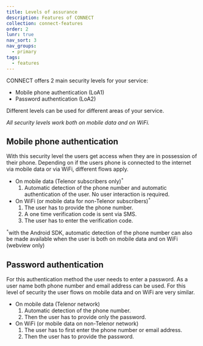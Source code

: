 ```yaml
---
title: Levels of assurance
description: Features of CONNECT
collection: connect-features
order: 2
lunr: true
nav_sort: 3
nav_groups:
  - primary
tags:
  - features
---
```

CONNECT offers 2 main security levels for your service:

-   Mobile phone authentication (LoA1)
-   Password authentication (LoA2)

Different levels can be used for different areas of your service.

*All security levels work both on mobile data and on WiFi.*

## Mobile phone authentication
With this security level the users get access when they are in possession of their phone. Depending on if the users phone is connected to the internet via mobile data or via WiFi, different flows apply.

-   On mobile data (Telenor subscribers only)<sup>`*`</sup>
    1.  Automatic detection of the phone number and automatic authentication of the user. No user interaction is required.
-   On WiFi (or mobile data for non-Telenor subscribers)<sup>`*`</sup>
    1.  The user has to provide the phone number.
    2.  A one time verification code is sent via SMS.
    3.  The user has to enter the verification code.

<sup>`*`</sup>with the Android SDK, automatic detection of the phone number can also be made available when the user is both on mobile data and on WiFi (webview only)

## Password authentication
For this authentication method the user needs to enter a password. As a user name both phone number and email address can be used. For this level of security the user flows on mobile data and on WiFi are very similar.

-   On mobile data (Telenor network)
    1.  Automatic detection of the phone number.
    2.  Then the user has to provide only the password.
-   On WiFi (or mobile data on non-Telenor network)
    1.  The user has to first enter the phone number or email address.
    2.  Then the user has to provide the password.
